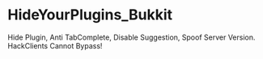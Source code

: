 # HideYourPlugins_Bukkit
Hide Plugin, Anti TabComplete, Disable Suggestion, Spoof Server Version. HackClients Cannot Bypass!
